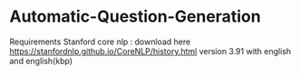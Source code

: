 # Automatic-Question-Generation

Requirements 
  Stanford core nlp : download here https://stanfordnlp.github.io/CoreNLP/history.html version 3.91 with english and english(kbp) 
